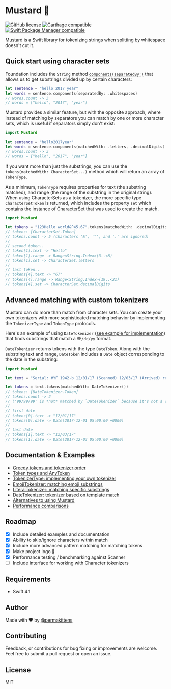 # Mustard 🌭

[![GitHub license](https://img.shields.io/badge/license-MIT-lightgrey.svg?style=flat)](https://github.com/mathewsanders/Mustard/blob/master/LICENSE) [![Carthage compatible](https://img.shields.io/badge/Carthage-compatible-4BC51D.svg?style=flat)](https://github.com/Carthage/Carthage) [![Swift Package Manager compatible](https://img.shields.io/badge/Swift%20Package%20Manager-compatible-EF5138%20.svg?style=flat)](https://swift.org/package-manager/)

Mustard is a Swift library for tokenizing strings when splitting by whitespace doesn't cut it.

## Quick start using character sets

Foundation includes the `String` method [`components(separatedBy:)`](https://developer.apple.com/documentation/foundation/nsstring/1413214-components) that allows us to get substrings divided up by certain characters:

````Swift
let sentence = "hello 2017 year"
let words = sentence.components(separatedBy: .whitespaces)
// words.count -> 3
// words = ["hello", "2017", "year"]
````  

Mustard provides a similar feature, but with the opposite approach, where instead of matching by separators you can match by one or more character sets, which is useful if separators simply don't exist:

````Swift
import Mustard

let sentence = "hello2017year"
let words = sentence.components(matchedWith: .letters, .decimalDigits)
// words.count -> 3
// words = ["hello", "2017", "year"]
````  

If you want more than just the substrings, you can use the `tokens(matchedWith: CharacterSet...)` method which will return an array of `TokenType`.

As a minimum, `TokenType` requires properties for text (the substring matched), and range (the range of the substring in the original string). When using CharacterSets as a tokenizer, the more specific type `CharacterSetToken` is returned, which includes the property `set` which contains the instance of CharacterSet that was used to create the match.

````Swift
import Mustard

let tokens = "123Hello world&^45.67".tokens(matchedWith: .decimalDigits, .letters)
// tokens: [CharacterSet.Token]
// tokens.count -> 5 (characters '&', '^', and '.' are ignored)
//
// second token..
// token[1].text -> "Hello"
// token[1].range -> Range<String.Index>(3..<8)
// token[1].set -> CharacterSet.letters
//
// last token..
// tokens[4].text -> "67"
// tokens[4].range -> Range<String.Index>(19..<21)
// tokens[4].set -> CharacterSet.decimalDigits
````

## Advanced matching with custom tokenizers

Mustard can do more than match from character sets. You can create your own tokenizers with more
sophisticated matching behavior by implementing the `TokenizerType` and `TokenType` protocols.

Here's an example of using `DateTokenizer` ([see example for implementation](Documentation/Template%20tokenizer.md)) that finds substrings that match a `MM/dd/yy` format.

`DateTokenizer` returns tokens with the type `DateToken`. Along with the substring text and range, `DateToken` includes a `Date` object corresponding to the date in the substring:

````Swift
import Mustard

let text = "Serial: #YF 1942-b 12/01/17 (Scanned) 12/03/17 (Arrived) ref: 99/99/99"

let tokens = text.tokens(matchedWith: DateTokenizer())
// tokens: [DateTokenizer.Token]
// tokens.count -> 2
// ('99/99/99' is *not* matched by `DateTokenizer` because it's not a valid date)
//
// first date
// tokens[0].text -> "12/01/17"
// tokens[0].date -> Date(2017-12-01 05:00:00 +0000)
//
// last date
// tokens[1].text -> "12/03/17"
// tokens[1].date -> Date(2017-12-03 05:00:00 +0000)
````

## Documentation & Examples

- [Greedy tokens and tokenizer order](Documentation/Greedy%20tokens%20and%20tokenizer%20order.md)
- [Token types and AnyToken](Documentation/Token%20types%20and%20AnyToken.md)
- [TokenizerType: implementing your own tokenizer](Documentation/TokenizerType%20protocol.md)
- [EmojiTokenizer: matching emoji substrings](Documentation/Matching%20emoji.md)
- [LiteralTokenizer: matching specific substrings](Documentation/Literal%20tokenizer.md)
- [DateTokenizer: tokenizer based on template match](Documentation/Template%20tokenizer.md)
- [Alternatives to using Mustard](Documentation/Alternatives%20to%20using%20Mustard.md)
- [Performance comparisons](Documentation/Performance%20Comparisons.md)

## Roadmap
- [x] Include detailed examples and documentation
- [x] Ability to skip/ignore characters within match
- [x] Include more advanced pattern matching for matching tokens
- [x] Make project logo 🌭
- [x] Performance testing / benchmarking against Scanner
- [ ] Include interface for working with Character tokenizers

## Requirements

- Swift 4.1

## Author

Made with :heart: by [@permakittens](http://twitter.com/permakittens)

## Contributing

Feedback, or contributions for bug fixing or improvements are welcome. Feel free to submit a pull request or open an issue.

## License

MIT

